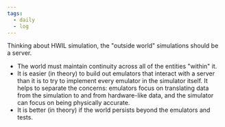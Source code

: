 ```yaml
---
tags:
  - daily
  - log
---
```

Thinking about HWIL simulation, the "outside world" simulations should be a server.
- The world must maintain continuity across all of the entities "within" it.
- It is easier (in theory) to build out emulators that interact with a server than it is to try to implement every emulator in the simulator itself. It helps to separate the concerns: emulators focus on translating data from the simulation to and from hardware-like data, and the simulator can focus on being physically accurate.
- It is better (in theory) if the world persists beyond the emulators and tests.